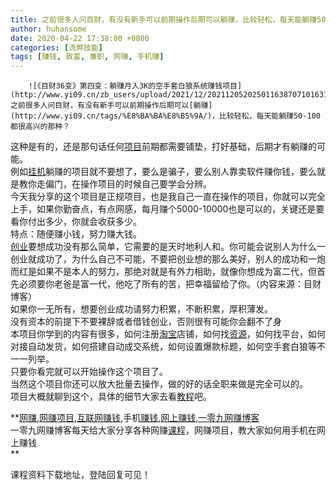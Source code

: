 ```yaml
---
title: 之前很多人问目财，有没有新手可以前期操作后期可以躺赚，比较轻松，每天能躺赚50-100都很高兴的那种？这种是有的，还是那句话任何项目前期都需要铺垫，打好基础，后期才有躺赚的可能。例如挂机躺赚的项目就不要想了，要么是骗子，要么别人靠卖软件赚你钱，要么就是教你走偏门，在操作项目的时候自己要学会分辨。今天我分享的这个项目是正规项目，也是我自己一直在操作的项目，你就可以完全上手，如果你勤奋点，有点网感，每月赚个5000-10000也是可以的，关键还是要看你付出多少，你就会收获多少。特点：随便赚小钱，努力赚大钱。创业要想成功没有那么简单，它需要的是天时地利人和。你可能会说别人为什么一创业就成功了，为什么自己不可能，不要把创业想的那么美好，别人的成功和一炮而红是如果不是本人的努力，那绝对就是有外力相助，就像你想成为富二代，但首先必须要你老爸是富一代，他吃了所有的苦，把幸福留给了你。（内容来源：目财博客）如果你一无所有，想要创业成功请努力积累，不断积累，厚积薄发。没有资本的前提下不要裸辞或者借钱创业，否则很有可能你会翻不了身本项目你学到的内容有很多，如何注册淘宝店铺，如何找资源，如何找平台，如何对接自动发货，如何搭建自动成交系统，如何设置爆款标题，如何空手套白狼等不一一列举。只要你看完就可以开始操作这个项目了。当然这个项目你还可以放大批量去操作，做的好的话全职来做是完全可以的。项目大概就聊到这个，具体的细节大家去看教程吧。
author: huhansome
date: 2020-04-22 17:38:00 +0800
categories: [流弊技能]
tags: [赚钱, 致富, 兼职, 网赚, 手机赚]
---
```



        ![《目财36变》第四变：躺赚月入3K的空手套白狼系统赚钱项目](http://www.yi09.cn/zb_users/upload/2021/12/20211205202501163870710163197.png)之前很多人问目财，有没有新手可以前期操作后期可以[躺赚](http://www.yi09.cn/tags/%E8%BA%BA%E8%B5%9A/)，比较轻松，每天能躺赚50-100都很高兴的那种？  
这种是有的，还是那句话任何[项目](http://www.yi09.cn/tags/%E9%A1%B9%E7%9B%AE/)前期都需要铺垫，打好基础，后期才有躺赚的可能。  
例如[挂机](http://www.yi09.cn/tags/%E6%8C%82%E6%9C%BA/)躺赚的项目就不要想了，要么是骗子，要么别人靠卖软件赚你钱，要么就是教你走偏门，在操作项目的时候自己要学会分辨。  
今天我分享的这个项目是正规项目，也是我自己一直在操作的项目，你就可以完全上手，如果你勤奋点，有点网感，每月赚个5000-10000也是可以的，关键还是要看你付出多少，你就会收获多少。  
特点：随便赚小钱，努力赚大钱。  
[创业](http://www.yi09.cn/tags/%E5%88%9B%E4%B8%9A/)要想成功没有那么简单，它需要的是天时地利人和。你可能会说别人为什么一创业就成功了，为什么自己不可能，不要把创业想的那么美好，别人的成功和一炮而红是如果不是本人的努力，那绝对就是有外力相助，就像你想成为富二代，但首先必须要你老爸是富一代，他吃了所有的苦，把幸福留给了你。（内容来源：目财博客）  
如果你一无所有，想要创业成功请努力积累，不断积累，厚积薄发。  
没有资本的前提下不要裸辞或者借钱创业，否则很有可能你会翻不了身  
本项目你学到的内容有很多，如何注册[淘宝](http://www.yi09.cn/tags/%E6%B7%98%E5%AE%9D/)店铺，如何找[资源](http://www.yi09.cn/tags/%E8%B5%84%E6%BA%90/)，如何找平台，如何对接自动发货，如何搭建自动成交系统，如何设置爆款标题，如何空手套白狼等不一一列举。  
只要你看完就可以开始操作这个项目了。  
当然这个项目你还可以放大批量去操作，做的好的话全职来做是完全可以的。  
项目大概就聊到这个，具体的细节大家去看[教程](http://www.yi09.cn/tags/%E6%95%99%E7%A8%8B/)吧。

**[网赚](http://www.yi09.cn/tags/%E7%BD%91%E8%B5%9A/),[网赚项目](http://www.yi09.cn/tags/%E7%BD%91%E8%B5%9A%E9%A1%B9%E7%9B%AE/),[互联网赚钱](http://www.yi09.cn/tags/%E4%BA%92%E8%81%94%E7%BD%91%E8%B5%9A%E9%92%B1/),手机[赚钱](http://www.yi09.cn/tags/%E8%B5%9A%E9%92%B1/),[网上赚钱](http://www.yi09.cn/tags/%E7%BD%91%E4%B8%8A%E8%B5%9A%E9%92%B1/),[一零九网赚博客](http://www.yi09.cn/tags/%E4%B8%80%E9%9B%B6%E4%B9%9D%E7%BD%91%E8%B5%9A%E5%8D%9A%E5%AE%A2/)  
一零九网赚博客每天给大家分享各种网赚[课程](http://www.yi09.cn/tags/%E8%AF%BE%E7%A8%8B/)，网赚项目，教大家如何用手机在网上赚钱  
**  
  
  

课程资料下载地址，登陆回复可见！

